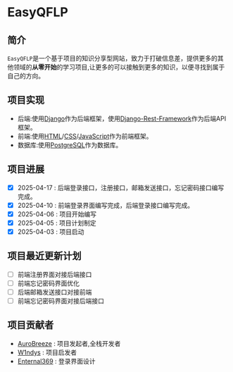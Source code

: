 # EasyQFLP

## 简介

`EasyQFLP`是一个基于项目的知识分享型网站，致力于打破信息差，提供更多的其他领域的**从零开始**的学习项目,让更多的可以接触到更多的知识，以便寻找到属于自己的方向。

## 项目实现


- 后端:使用[Django](https://www.djangoproject.com/)作为后端框架，使用[Django-Rest-Framework](https://www.django-rest-framework.org/)作为后端API框架。
- 前端:使用[HTML](https://www.w3.org/html/)/[CSS](https://www.w3.org/Style/CSS/Overview.en.html)/[JavaScript](https://www.javascript.com/)作为前端框架。
- 数据库:使用[PostgreSQL](https://www.postgresql.org/)作为数据库。

## 项目进展

- [x] 2025-04-17 : 后端登录接口，注册接口，邮箱发送接口，忘记密码接口编写完成。
- [x] 2025-04-10 : 前端登录界面编写完成，后端登录接口编写完成。
- [x] 2025-04-06 : 项目开始编写
- [x] 2025-04-05 : 项目计划制定
- [x] 2025-04-03 : 项目启动

## 项目最近更新计划

- [ ] 前端注册界面对接后端接口
- [ ] 前端忘记密码界面优化
- [ ] 后端邮箱发送接口对接前端
- [ ] 前端忘记密码界面对接后端接口

## 项目贡献者
- [AuroBreeze](https://github.com/AuroBreeze) : 项目发起者,全栈开发者
- [W1ndys](https://github.com/W1ndys) : 项目启发者
- [Enternal369](https://github.com/Enternal369) : 登录界面设计



